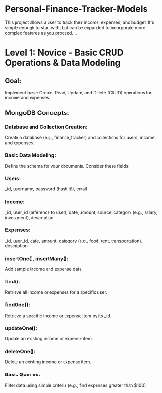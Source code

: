 # Personal-Finance-Tracker-Models
This project allows a user to track their income, expenses, and budget. It's simple enough to start with, but can be expanded to incorporate more complex features as you proceed....

# Level 1: Novice - Basic CRUD Operations & Data Modeling

## Goal: 
Implement basic Create, Read, Update, and Delete (CRUD) operations for income and expenses.

## MongoDB Concepts:

### Database and Collection Creation: 
Create a database (e.g., finance_tracker) and collections for users, income, and expenses.

### Basic Data Modeling: 
Define the schema for your documents. Consider these fields:

### Users: 
_id, username, password (hash it!), email

### Income: 
_id, user_id (reference to user), date, amount, source, category (e.g., salary, investment), description

### Expenses: 
_id, user_id, date, amount, category (e.g., food, rent, transportation), description

### insertOne(), insertMany(): 
Add sample income and expense data.

### find(): 
Retrieve all income or expenses for a specific user.

### findOne(): 
Retrieve a specific income or expense item by its _id.

### updateOne(): 
Update an existing income or expense item.

### deleteOne(): 
Delete an existing income or expense item.

### Basic Queries: 
Filter data using simple criteria (e.g., find expenses greater than $100).